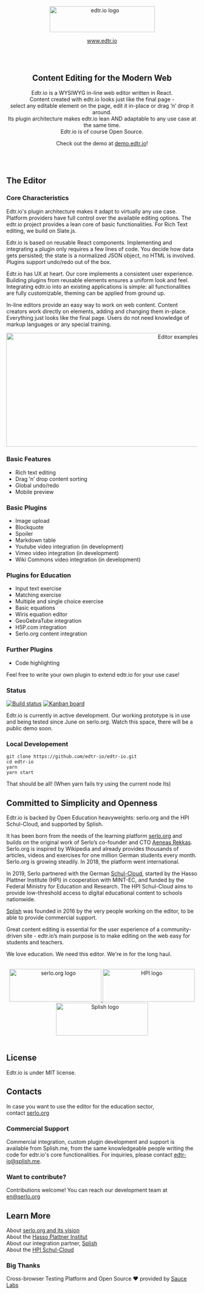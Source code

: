 <p><br></p>
<p align="center">
<img src="README_files/edtrio_full.svg" alt="edtr.io logo" width="277" height="68">
</p>
<p align="center">
<a href="https://edtr.io">www.edtr.io</a>
</p>
<br><br></p>

<h2 align="center">Content Editing for the Modern Web</h2>

<p align="center">
Edtr.io is a WYSIWYG in-line web editor written in React.<br>
Content created with edtr.io looks just like the final page -<br>
select any editable element on the page, edit it in-place or drag ’n’ drop it around.<br>
Its plugin architecture makes edtr.io lean AND adaptable to any use case at the same time.<br>
Edtr.io is of course Open Source.
</p>
<p align="center">
Check out the demo at <a href="https://demo.edtr.io">demo.edtr.io</a>!
</p>
<p><br><br></p>

## The Editor

### Core Characteristics

Edtr.io's plugin architecture makes it adapt to virtually any use case. Platform providers have full control over the available editing options. The edtr.io project provides a lean core of basic functionalities. For Rich Text editing, we build on Slate.js.

Edtr.io is based on reusable React components. Implementing and integrating a plugin only requires a few lines of code. You decide how data gets persisted; the state is a normalized JSON object, no HTML is involved. Plugins support undo/redo out of the box.

Edtr.io has UX at heart. Our core implements a consistent user experience. Building plugins from reusable elements ensures a uniform look and feel. Integrating edtr.io into an existing applications is simple: all functionalities are fully customizable, theming can be applied from ground up.

In-line editors provide an easy way to work on web content. Content creators work directly on elements, adding and changing them in-place. Everything just looks like the final page. Users do not need knowledge of markup languages or any special training.

<p align="center">
	<img src="README_files/example.png" alt="Editor examples" width="888" height="300">
</p>

### Basic Features

- Rich text editing
- Drag ’n’ drop content sorting
- Global undo/redo
- Mobile preview

### Basic Plugins

- Image upload
- Blockquote
- Spoiler
- Markdown table
- Youtube video integration (in development)
- Vimeo video integration (in development)
- Wiki Commons video integration (in development)

### Plugins for Education

- Input text exercise
- Matching exercise
- Multiple and single choice exercise
- Basic equations
- Wiris equation editor
- GeoGebraTube integration
- H5P.com integration
- Serlo.org content integration

### Further Plugins

- Code highlighting

Feel free to write your own plugin to extend edtr.io for your use case!

### Status

[![Build status](https://img.shields.io/github/workflow/status/edtr-io/edtr-io/JavaScript/master.svg)](https://github.com/edtr-io/edtr-io/actions?query=branch%3Amaster) [![Kanban board](https://img.shields.io/badge/Kanban-board-brightgreen.svg)](https://github.com/orgs/edtr-io/projects/1)

Edtr.io is currently in active development. Our working prototype is in use and being tested since June on serlo.org.
Watch this space, there will be a public demo soon.

### Local Developement

```
git clone https://github.com/edtr-io/edtr-io.git
cd edtr-io
yarn
yarn start
```

That should be all!
(When yarn fails try using the current node lts)

## Committed to Simplicity and Openness

Edtr.io is backed by Open Education heavyweights: serlo.org and the HPI Schul-Cloud, and supported by Splish.

It has been born from the needs of the learning platform [serlo.org](https://serlo.org/) and builds on the original work of Serlo’s co-founder and CTO [Aeneas Rekkas](https://github.com/aeneasr). Serlo.org is inspired by Wikipedia and already provides thousands of articles, videos and exercises for one million German students every month. Serlo.org is growing steadily. In 2018, the platform went international.

In 2019, Serlo partnered with the German [Schul-Cloud](https://hpi.de/en/open-campus/hpi-initiatives/schul-cloud.html), started by the Hasso Plattner Institute (HPI) in cooperation with MINT-EC, and funded by the Federal Ministry for Education and Research. The HPI Schul-Cloud aims to provide low-threshold access to digital educational content to schools nationwide.

[Splish](http://splish.me) was founded in 2016 by the very people working on the editor, to be able to provide commercial support.

Great content editing is essential for the user experience of a community-driven site - edtr.io’s main purpose is to make editing on the web easy for students and teachers.

We love education. We need this editor. We're in for the long haul.

<p align="center">
	<br>
	<a href="https://serlo.org/">
		<img src="README_files/serlo.svg" alt="serlo.org logo" width="242" height="86">
	</a>
	<a href="https://hpi.de/">
		<img src="README_files/hpi.svg" alt="HPI logo" width="242" height="86">
	</a>
	<a href="http://splish.me">
		<img src="README_files/splish.svg" alt="Splish logo" width="242" height="86">
	</a>
	<br><br>
</p>

## License

Edtr.io is under MIT license.

## Contacts

In case you want to use the editor for the education sector,\
 contact [serlo.org](mailto:en@serlo.org)

### Commercial Support

Commercial integration, custom plugin development and support is available from Splish.me, from the same knowledgeable people writing the code for edtr.io's core functionalities. For inquiries, please contact [edtr-io@splish.me](mailto:edtr-io@splish.me).

### Want to contribute?

Contributions welcome!
You can reach our development team at [en@serlo.org](mailto:en@serlo.org)

## Learn More

About [serlo.org and its vision](https://en.serlo.org/serlo)\
About the [Hasso Plattner Institut](https://hpi.de/en/the-hpi/overview.html)\
About our integration partner, [Splish](http://splish.me)\
About the [HPI Schul-Cloud](https://hpi.de/en/open-campus/hpi-initiatives/schul-cloud.html)

### Big Thanks

Cross-browser Testing Platform and Open Source ❤️ provided by [Sauce Labs](https://saucelabs.com)
